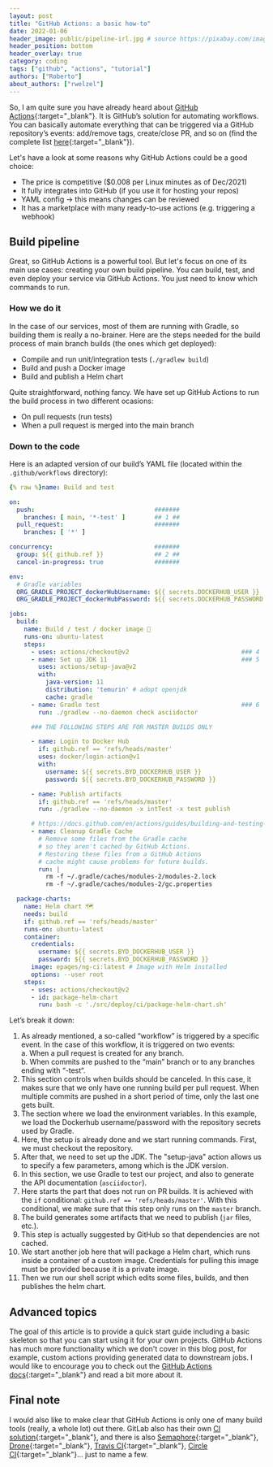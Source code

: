 ```yaml
---
layout: post
title: "GitHub Actions: a basic how-to"
date: 2022-01-06
header_image: public/pipeline-irl.jpg # source https://pixabay.com/images/id-4691574/
header_position: bottom
header_overlay: true
category: coding
tags: ["github", "actions", "tutorial"]
authors: ["Roberto"]
about_authors: ["rwelzel"]
---
```


So, I am quite sure you have already heard about [GitHub Actions](https://github.com/features/actions){:target="_blank"}.
It is GitHub’s solution for automating workflows.
You can basically automate everything that can be triggered via a GitHub repository’s events: add/remove tags, create/close PR, and so on (find the complete list [here](https://docs.github.com/en/actions/learn-github-actions/events-that-trigger-workflows){:target="_blank"}).

Let's have a look at some reasons why GitHub Actions could be a good choice:
- The price is competitive ($0.008 per Linux minutes as of Dec/2021)
- It fully integrates into GitHub (if you use it for hosting your repos)
- YAML config → this means changes can be reviewed
- It has a marketplace with many ready-to-use actions (e.g. triggering a webhook)

## Build pipeline

Great, so GitHub Actions is a powerful tool.
But let's focus on one of its main use cases: creating your own build pipeline.
You can build, test, and even deploy your service via GitHub Actions.
You just need to know which commands to run.

### How we do it

In the case of our services, most of them are running with Gradle, so building them is really a no-brainer.
Here are the steps needed for the build process of main branch builds (the ones which get deployed):
- Compile and run unit/integration tests (`./gradlew build`)
- Build and push a Docker image
- Build and publish a Helm chart

Quite straightforward, nothing fancy.
We have set up GitHub Actions to run the build process in two different ocasions:
- On pull requests (run tests)
- When a pull request is merged into the main branch

### Down to the code

Here is an adapted version of our build’s YAML file (located within the `.github/workflows` directory):
```yaml
{% raw %}name: Build and test

on:
  push:                                 #######
    branches: [ main, '*-test' ]        ## 1 ##
  pull_request:                         #######
    branches: [ '*' ]

concurrency:                            #######
  group: ${{ github.ref }}              ## 2 ##
  cancel-in-progress: true              #######

env:
  # Gradle variables                                                              #######
  ORG_GRADLE_PROJECT_dockerHubUsername: ${{ secrets.DOCKERHUB_USER }}             ## 3 ##
  ORG_GRADLE_PROJECT_dockerHubPassword: ${{ secrets.DOCKERHUB_PASSWORD }}         #######

jobs:
  build:
    name: Build / test / docker image 🐳
    runs-on: ubuntu-latest
    steps:
      - uses: actions/checkout@v2                               ### 4
      - name: Set up JDK 11                                     ### 5
        uses: actions/setup-java@v2
        with:
          java-version: 11
          distribution: 'temurin' # adopt openjdk
          cache: gradle
      - name: Gradle test                                       ### 6
        run: ./gradlew --no-daemon check asciidoctor

      ### THE FOLLOWING STEPS ARE FOR MASTER BUILDS ONLY

      - name: Login to Docker Hub
        if: github.ref == 'refs/heads/master'
        uses: docker/login-action@v1                                                #######
        with:                                                                       ## 7 ##
          username: ${{ secrets.BYD_DOCKERHUB_USER }}                               #######
          password: ${{ secrets.BYD_DOCKERHUB_PASSWORD }}

      - name: Publish artifacts                                                     #######
        if: github.ref == 'refs/heads/master'                                       ## 8 ##   
        run: ./gradlew --no-daemon -x intTest -x test publish                       #######

      # https://docs.github.com/en/actions/guides/building-and-testing-java-with-gradle#caching-dependencies
      - name: Cleanup Gradle Cache
        # Remove some files from the Gradle cache
        # so they aren't cached by GitHub Actions.                                  #######
        # Restoring these files from a GitHub Actions                               ## 9 ##
        # cache might cause problems for future builds.                             #######
        run: |
          rm -f ~/.gradle/caches/modules-2/modules-2.lock
          rm -f ~/.gradle/caches/modules-2/gc.properties

  package-charts:
    name: Helm chart 🗺
    needs: build
    if: github.ref == 'refs/heads/master'                                           ########
    runs-on: ubuntu-latest                                                          ## 10 ##
    container:                                                                      ########
      credentials:
        username: ${{ secrets.BYD_DOCKERHUB_USER }}
        password: ${{ secrets.BYD_DOCKERHUB_PASSWORD }}
      image: epages/ng-ci:latest # Image with Helm installed
      options: --user root
    steps:
      - uses: actions/checkout@v2                                                   ########
      - id: package-helm-chart                                                      ## 11 ##
        run: bash -c './src/deploy/ci/package-helm-chart.sh'                        ########{% endraw %}
```
Let’s break it down:
1. As already mentioned, a so-called “workflow” is triggered by a specific event.
    In the case of this workflow, it is triggered on two events:<br>
    a. When a pull request is created for any branch.<br>
    b. When commits are pushed to the “main” branch or to any branches ending with “-test“.
2. This section controls when builds should be canceled.
    In this case, it makes sure that we only have one running build per pull request.
    When multiple commits are pushed in a short period of time, only the last one gets built.
3. The section where we load the environment variables.
    In this example, we load the Dockerhub username/password with the repository secrets used by Gradle.
4. Here, the setup is already done and we start running commands.
    First, we must checkout the repository.
5. After that, we need to set up the JDK.
    The "setup-java" action allows us to specify a few parameters, among which is the JDK version.
6. In this section, we use Gradle to test our project, and also to generate the API documentation (`asciidoctor`).
7. Here starts the part that does not run on PR builds.
    It is achieved with the `if` conditional: `github.ref == 'refs/heads/master'`.
    With this conditional, we make sure that this step only runs on the `master` branch.
8. The build generates some artifacts that we need to publish (`jar` files, etc.).
9. This step is actually suggested by GitHub so that dependencies are not cached.
10. We start another job here that will package a Helm chart, which runs inside a container of a custom image.
    Credentials for pulling this image must be provided because it is a private image.
11. Then we run our shell script which edits some files, builds, and then publishes the helm chart.

## Advanced topics

The goal of this article is to provide a quick start guide including a basic skeleton so that you can start using it for your own projects.
GitHub Actions has much more functionality which we don't cover in this blog post, for example, custom actions providing generated data to downstream jobs.
I would like to encourage you to check out the [GitHub Actions docs](https://docs.github.com/en/actions){:target="_blank"} and read a bit more about it.

## Final note

I would also like to make clear that GitHub Actions is only one of many build tools (really, a whole lot) out there.
GitLab also has their own [CI solution](https://about.gitlab.com/stages-devops-lifecycle/continuous-integration/){:target="_blank"}, and there is also [Semaphore](https://semaphoreci.com/){:target="_blank"}, [Drone](https://www.drone.io/){:target="_blank"}, [Travis CI](https://travis-ci.org/){:target="_blank"}, [Circle CI](https://circleci.com/){:target="_blank"}... just to name a few.